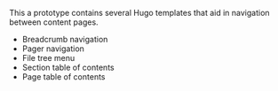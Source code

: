 This a prototype contains several Hugo templates that aid in navigation between content pages.

- Breadcrumb navigation
- Pager navigation
- File tree menu
- Section table of contents
- Page table of contents
